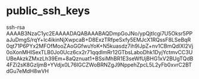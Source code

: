 # public_ssh_keys

ssh-rsa AAAAB3NzaC1yc2EAAAADAQABAAABAQDmpGoJNo/ypQjtIcgi7U5Oksr5PPaJuDmgS/rqY+lc4ikinNjXwpcaB+D8ExzTRfpeSxfy5EMJcX1RQssF8LSeBqR0qt71P6PYx2MFOfMooZAoGGfwuYoK+N5kuasdz7ih9IJpZ+nv1CBmQdlXl2Vj0oXonMHISexTLB0Jo0Ucz6cx2r71qqdlmRr12GTbsLaboDhk1DyjYctmvCC3UUBeAkzkZMxzLh39Em+8aQznuat1+BSsiMhBR1E3seWfUjBHG1xV2BUgTQdB4FZi2sK8GzIjmB+YVdjx0L76IGCZWoBRNZgJ9NppehZpcL5L2yFb0xvrC2BTdGu7eMdH8wVH
